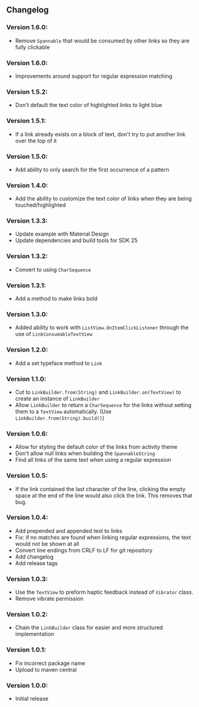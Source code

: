 ## Changelog

### Version 1.6.0:
- Remove `Spannable` that would be consumed by other links so they are fully clickable

### Version 1.6.0:
- Improvements around support for regular expression matching

### Version 1.5.2:
- Don't default the text color of highlighted links to light blue

### Version 1.5.1:
- If a link already exists on a block of text, don't try to put another link over the top of it

### Version 1.5.0:
- Add ability to only search for the first occurrence of a pattern

### Version 1.4.0:
- Add the ability to customize the text color of links when they are being touched/highlighted

### Version 1.3.3:
- Update example with Material Design
- Update dependencies and build tools for SDK 25

### Version 1.3.2:
- Convert to using `CharSequence`

### Version 1.3.1:
- Add a method to make links bold

### Version 1.3.0:
- Added ability to work with `ListView.OnItemClickListener` through the use of `LinkConsumableTextView`

### Version 1.2.0:
- Add a set typeface method to `Link`

### Version 1.1.0:
- Cut to `LinkBuilder.from(String)` and `LinkBuilder.on(TextView)` to create an instance of `LinkBuilder`
- Allow `LinkBuilder` to return a `CharSequence` for the links without setting them to a `TextView` automatically. (Use `LinkBuilder.from(String).build()`)

### Version 1.0.6:
- Allow for styling the default color of the links from activity theme
- Don't allow null links when building the `SpannableString`
- Find all links of the same text when using a regular expression

### Version 1.0.5:
- If the link contained the last character of the line, clicking the empty space at the end of the line would also click the link. This removes that bug.

### Version 1.0.4:
- Add prepended and appended text to links
- Fix: if no matches are found when linking regular expressions, the text would not be shown at all
- Convert line endings from CRLF to LF for git repository
- Add changelog
- Add release tags

### Version 1.0.3:
- Use the `TextView` to preform haptic feedback instead of `Vibrator` class.
- Remove vibrate permission

### Version 1.0.2:
- Chain the `LinkBuilder` class for easier and more structured implementation

### Version 1.0.1:
- Fix incorrect package name
- Upload to maven central

### Version 1.0.0:
- Initial release

